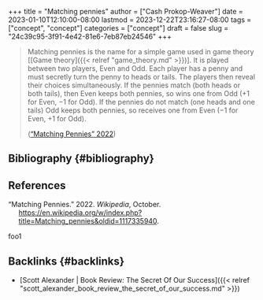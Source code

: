 +++
title = "Matching pennies"
author = ["Cash Prokop-Weaver"]
date = 2023-01-10T12:10:00-08:00
lastmod = 2023-12-22T23:16:27-08:00
tags = ["concept", "concept"]
categories = ["concept"]
draft = false
slug = "24c39c95-3f91-4e42-81e6-7eb87eb24546"
+++

> Matching pennies is the name for a simple game used in game theory [[Game theory]({{< relref "game_theory.md" >}})]. It is played between two players, Even and Odd. Each player has a penny and must secretly turn the penny to heads or tails. The players then reveal their choices simultaneously. If the pennies match (both heads or both tails), then Even keeps both pennies, so wins one from Odd (+1 for Even, −1 for Odd). If the pennies do not match (one heads and one tails) Odd keeps both pennies, so receives one from Even (−1 for Even, +1 for Odd).
>
> (<a href="#citeproc_bib_item_1">“Matching Pennies” 2022</a>)


## Bibliography {#bibliography}

## References

<style>.csl-entry{text-indent: -1.5em; margin-left: 1.5em;}</style><div class="csl-bib-body">
  <div class="csl-entry"><a id="citeproc_bib_item_1"></a>“Matching Pennies.” 2022. <i>Wikipedia</i>, October. <a href="https://en.wikipedia.org/w/index.php?title=Matching_pennies&oldid=1117335940">https://en.wikipedia.org/w/index.php?title=Matching_pennies&#38;oldid=1117335940</a>.</div>
</div>

foo1


## Backlinks {#backlinks}

-   [Scott Alexander | Book Review: The Secret Of Our Success]({{< relref "scott_alexander_book_review_the_secret_of_our_success.md" >}})
